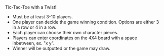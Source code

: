 Tic-Tac-Toe with a Twist!
- Must be at least 3-10 players.
- One player can decide the game winning condition. Options are either 3 in a row or 4 in a row.
- Each player can choose their own character pieces.
- Players can enter coordinates on the 4X4 board with a space inbetween, ex. "x y".
- Winner will be outputted or the game may draw.
